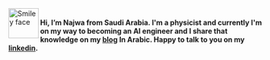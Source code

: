 

<img src="https://i.gifer.com/origin/23/23b4b79490fdda967ee0fcc8d9c57402_w200.gif" alt="Smiley face" width="60" height="60" align="left">


#### Hi, I’m Najwa from Saudi Arabia. I'm a physicist and currently I'm on my way to becoming an AI engineer and I share that knowledge on my [blog](https://najwasaeed44.github.io/najwa/) In Arabic. Happy to talk to you on my [linkedin](https://www.linkedin.com/in/najwaalsaadi/).
